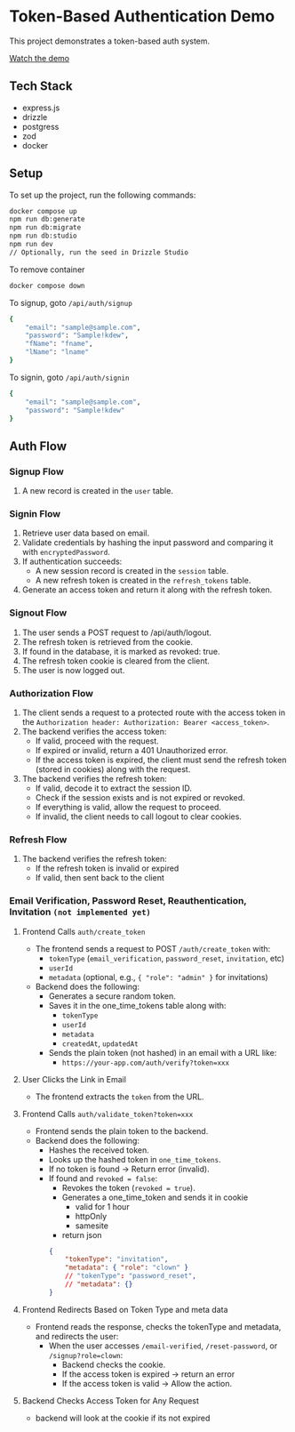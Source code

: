 # Token-Based Authentication Demo
This project demonstrates a token-based auth system.

[Watch the demo](https://drive.google.com/file/d/1MWEBoHmmbbAgP8kQrX8RzJPiHX8BssxH/view?usp=drive_link)

## Tech Stack
 - express.js
 - drizzle
 - postgress
 - zod
 - docker

## Setup

To set up the project, run the following commands:

```bash
docker compose up
npm run db:generate
npm run db:migrate
npm run db:studio
npm run dev
// Optionally, run the seed in Drizzle Studio
```

To remove container
```sh
docker compose down
```

To signup, goto `/api/auth/signup`
```sh
{
    "email": "sample@sample.com",
    "password": "Sample!kdew",
    "fName": "fname", 
    "lName": "lname"
}
```

To signin, goto `/api/auth/signin`
```sh
{
    "email": "sample@sample.com",
    "password": "Sample!kdew"
}
```

## Auth Flow

### Signup Flow
1. A new record is created in the `user` table.

### Signin Flow
1. Retrieve user data based on email.
2. Validate credentials by hashing the input password and comparing it with `encryptedPassword`.
3. If authentication succeeds:
   - A new session record is created in the `session` table.
   - A new refresh token is created in the `refresh_tokens` table.
4. Generate an access token and return it along with the refresh token.

### Signout Flow
1. The user sends a POST request to /api/auth/logout.
2. The refresh token is retrieved from the cookie.
3. If found in the database, it is marked as revoked: true.
4. The refresh token cookie is cleared from the client.
5. The user is now logged out.

### Authorization Flow
1. The client sends a request to a protected route with the access token in the `Authorization header: Authorization: Bearer <access_token>`.
2. The backend verifies the access token:
    - If valid, proceed with the request.
    - If expired or invalid, return a 401 Unauthorized error.
    - If the access token is expired, the client must send the refresh token (stored in cookies) along with the request.
4. The backend verifies the refresh token:
    - If valid, decode it to extract the session ID.
    - Check if the session exists and is not expired or revoked.
    - If everything is valid, allow the request to proceed.
    - If invalid, the client needs to call logout to clear cookies.

### Refresh Flow
1. The backend verifies the refresh token:
    - If the refresh token is invalid or expired
    - If valid, then sent back to the client


### Email Verification, Password Reset, Reauthentication, Invitation `(not implemented yet)`
1. Frontend Calls `auth/create_token`
    - The frontend sends a request to POST `/auth/create_token` with:
        - `tokenType` (`email_verification`, `password_reset`, `invitation`, etc)
        - `userId`
        - `metadata` (optional, e.g., `{ "role": "admin" }` for invitations)
    - Backend does the following:
        - Generates a secure random token.
        - Saves it in the one_time_tokens table along with:
            - `tokenType`
            - `userId`
            - `metadata`
            - `createdAt`, `updatedAt`
        - Sends the plain token (not hashed) in an email with a URL like:
            - `https://your-app.com/auth/verify?token=xxx`
2. User Clicks the Link in Email
    - The frontend extracts the `token` from the URL.
3. Frontend Calls `auth/validate_token?token=xxx`
    - Frontend sends the plain token to the backend.
    - Backend does the following:
        - Hashes the received token.
        - Looks up the hashed token in `one_time_tokens`.
        - If no token is found → Return error (invalid).
        - If found and `revoked = false`:
            - Revokes the token (`revoked = true`).
            - Generates a one_time_token and sends it in cookie
                - valid for 1 hour
                - httpOnly
                - samesite
            - return json 
            ```json
            {
                "tokenType": "invitation",
                "metadata": { "role": "clown" }
                // "tokenType": "password_reset",
                // "metadata": {}
            }
            ``` 
4. Frontend Redirects Based on Token Type and meta data
    - Frontend reads the response, checks the tokenType and metadata, and redirects the user:
        - When the user accesses `/email-verified`, `/reset-password`, or `/signup?role=clown`:
            - Backend checks the cookie.
            - If the access token is expired → return an error
            - If the access token is valid → Allow the action.

5. Backend Checks Access Token for Any Request
   - backend will look at the cookie if its not expired